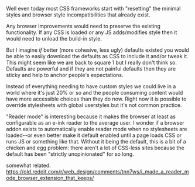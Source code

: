 Well even today most CSS frameworks start with "resetting" the minimal styles and browser style incompatibilities that already exist.

Any browser improvements would need to preserve the existing functionality. If any CSS is loaded or any JS adds/modifies style then it would need to unload the build-in style. 

But I imagine _if_ better (more cohesive, less ugly) defaults existed you would be able to easily download the defaults as CSS to include it and/or tweak it. This might seem like we are back to square 1 but I really don't think so. Defaults are powerful and if they are not painful defaults then they are sticky and help to anchor people's expectations. 

Instead of everything needing to have custom styles we could live in a world where it's just 20% or so and the people consuming content would have more accessible choices than they do now. Right now it is possible to override stylesheets with global userstyles but it's not common practice.

"Reader mode" is interesting because it makes the browser at least as configurable as an e-ink reader to the average user. I wonder if a browser addon exists to automatically enable reader mode when no stylesheets are loaded--or even better make it default enabled until a page loads CSS or runs JS or something like that. Without it being the default, this is a bit of a chicken and egg problem: there aren't a lot of CSS-less sites because the default has been "strictly unopinionated" for so long.

somewhat related: https://old.reddit.com/r/web_design/comments/tnn7ws/i_made_a_reader_mode_browser_extension_that_keeps/
